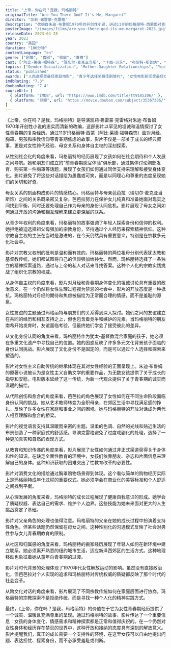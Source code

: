 ```yaml
---
title: "上帝，你在吗？是我，玛格丽特"
originalTitle: "Are You There God? It's Me, Margaret"
director: "凯莉·弗雷蒙·克雷格"
description: "改编自朱迪·布鲁姆1970年的开创性小说，讲述11岁的玛格丽特·西蒙面对青春期的身体变化、宗教探索和身份认同的成长故事。这部温情而坦诚的青春片通过细腻的视角探讨女性青春期经历、母女关系、宗教自由以及女性跨代经验的共通性。"
posterImage: "/images/films/are-you-there-god-its-me-margaret-2023.jpg"
releaseDate: 2023-04-28
year: 2023
country: "美国"
duration: "106分钟"
contentLanguage: "en"
genre: ["剧情", "喜剧", "家庭", "青春"]
cast: ["阿比·莱德·福特森", "瑞切尔·麦克亚当斯", "卡西·贝茨", "布伦特·斯普纳", "埃勒·格雷厄姆"]
topics: ["Gender Socialization", "Mother-Daughter Relationships", "Youth Rights", "Religious Patriarchy Critique", "Bodily Autonomy", "Female Friendship", "Cultural Identity", "Feminist Self-Help"]
status: "published"
awards: ["人民选择奖最佳家庭电影", "青少年选择奖最佳剧情片", "女性电影新闻奖最佳女性导演", "儿童与家庭电影奖最佳家庭片"]
imdbRating: "7.3"
doubanRating: "7.4"
sourceUrl: [
  { platform: "IMDB", url: "https://www.imdb.com/title/tt9185206/" },
  { platform: "豆瓣", url: "https://movie.douban.com/subject/35367386/" }
]
---
```


《上帝，你在吗？是我，玛格丽特》是导演凯莉·弗雷蒙·克雷格对朱迪·布鲁姆1970年开创性小说的忠实而清新的改编，这部影片以罕见的坦诚和温情探讨了女性青春期的复杂经历。通过11岁玛格丽特·西蒙（阿比·莱德·福特森饰）面对月经、胸罩、男孩和宗教信仰等青春期焦虑的故事，影片不仅是一部关于成长的经典叙事，更是对女性跨代经验、母女关系和身体自主权的深刻探索。

从性别社会化的角度来看，玛格丽特的经历展现了女孩如何在社会期待和个人发展之间导航。她和朋友们成立的"前青春期感官体验"俱乐部，通过集体讨论胸部发育、购买第一件胸罩等话题，展现了女孩们如何通过同伴支持来理解和接受身体变化。影片避免了将这些对话描绘为愚蠢或可笑，而是以同理心和尊重的态度呈现她们的关切和好奇。

母女关系的刻画构成影片的情感核心。玛格丽特与母亲芭芭拉（瑞切尔·麦克亚当斯饰）之间的关系既亲密又复杂。芭芭拉努力在保护女儿纯真和准备她面对现实之间找到平衡，同时还要处理自己作为母亲的身份认同危机。影片展现了母女之间如何通过开放的沟通和相互理解来建立更深层的联系。

从青少年权利的角度来看，玛格丽特的故事强调了年轻人探索身份和信仰的权利。她拒绝被迫选择祖父母强加的宗教身份，坚持通过个人经历来探索精神信仰。这种宗教自主权的主张在当时是激进的，在今天仍然具有重要意义，特别是在宗教多元化社会中。

影片对宗教父权制的批判是温和而有效的。玛格丽特的两位祖母分别代表犹太教和基督教传统，她们都试图将自己的信仰强加给孙女。然而，玛格丽特选择了一条独立的精神探索道路，通过与上帝的私人对话来寻找答案。这种个人化的宗教实践挑战了组织化宗教的权威。

从身体自主权的角度来看，影片对月经和青春期身体变化的坦诚讨论具有重要的政治意义。在一个仍然将女性生理过程视为禁忌的社会中，影片的开放态度是一种抵抗。玛格丽特对月经的期待和焦虑被描绘为正常而合理的情感，而不是羞耻的源泉。

女性友谊的主题通过玛格丽特与朋友们的关系得到深入探讨。她们之间的友谊建立在共同的经历和相互支持之上，但也包含着竞争和嫉妒的元素。当玛格丽特的朋友南希开始发育时，友谊面临考验，但最终她们学会了接受彼此的差异。

从文化身份认同的角度来看，玛格丽特作为犹太-基督教混合家庭的孩子，她必须在多重文化遗产中寻找自己的位置。她的困惑反映了许多多元文化背景孩子面临的身份认同挑战。影片展现了文化身份不是固定的，而是可以通过个人选择和探索来塑造的。

影片对女性主义自助传统的继承体现在其对女性经验的正面呈现上。朱迪·布鲁姆的原著小说被认为是女性主义自助文学的重要作品，为无数女孩提供了关于成长的指导和安慰。电影版本延续了这一传统，为新一代观众提供了关于青春期的诚实而温暖的描绘。

从代际创伤和愈合的角度来看，芭芭拉的角色展现了女性如何在不同生命阶段面临身份认同的挑战。她从艺术教师转变为全职母亲，在郊区生活中寻找满足感的挣扎，反映了许多女性在家庭和事业之间的困境。她与玛格丽特的开放对话成为两代人相互理解和愈合的桥梁。

影片的视觉语言支持其温暖而亲密的主题。温柔的色调、自然的光线和贴近生活的布景创造了一种家庭式的舒适感。导演克雷格避免了过度戏剧化的处理，选择了一种更加真实和自然的表现方式。

从教育和知识传递的角度来看，影片展现了女性如何通过非正式渠道获得关于身体和性的知识。在缺乏全面性教育的环境中，女孩们依靠朋友、杂志和片面信息来理解自己的身体。这种知识获取的困难突出了性教育改革的必要性。

影片对消费文化的描绘通过胸罩购物场景得到体现。这个看似简单的购物经历实际上是玛格丽特成年化过程的重要仪式。她必须学会在商业化的美容标准和个人舒适之间找到平衡。

从心理发展的角度来看，玛格丽特的成长过程展现了健康自我意识的形成。她学会了质疑权威、表达自己的需求、维护个人边界。这些技能为她未来面对更大的人生挑战奠定了基础。

影片对父亲角色的处理也值得注意。玛格丽特的父亲在她的成长过程中扮演着支持性角色，但某些话题仍然保留在母女之间。这种性别化的沟通模式反映了社会对男性参与女儿青春期教育的限制。

从社区和归属感的角度来看，玛格丽特的搬家经历展现了年轻人如何在新环境中建立联系。她必须离开熟悉的纽约城市生活，适应新泽西郊区的生活方式。这种地理移动也象征着她从童年向青春期的过渡。

影片对时代背景的处理体现了1970年代女性解放运动的影响。虽然没有直接政治化，但芭芭拉对个人实现的追求和玛格丽特对传统权威的质疑都反映了那个时代的社会变革。

从跨文化对话的角度来看，影片展现了不同宗教传统如何在家庭层面进行协商。玛格丽特的宗教探索不是拒绝传统，而是寻找一种个人化的精神实践方式。

最终，《上帝，你在吗？是我，玛格丽特》的价值在于它为女性青春期经历提供了一个诚实、温暖且充满尊重的呈现。通过玛格丽特的故事，影片传达了一个重要信息：女孩的身体变化、情感需求和精神探索都是正常和值得庆祝的。在一个仍然对女性身体和经历存在禁忌的世界中，这种开放和接纳的态度具有深刻的解放意义。影片提醒我们，真正的成长需要一个支持性的环境，在这里女孩可以自由地提出问题、表达担忧、探索身份，而不必承受羞耻或判断。